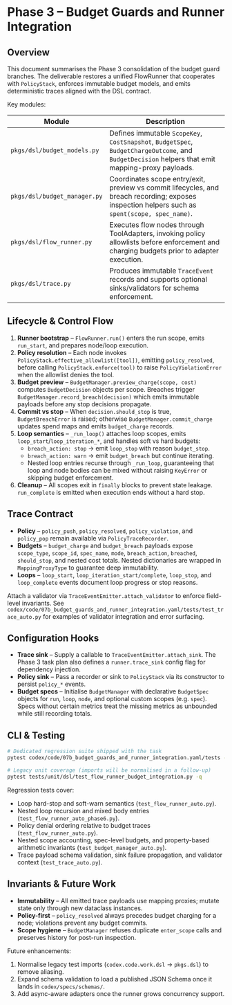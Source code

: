 # Phase 3 – Budget Guards and Runner Integration

## Overview

This document summarises the Phase 3 consolidation of the budget guard branches. The deliverable restores a unified FlowRunner
that cooperates with `PolicyStack`, enforces immutable budget models, and emits deterministic traces aligned with the DSL
contract.

Key modules:

| Module | Description |
| ------ | ----------- |
| `pkgs/dsl/budget_models.py` | Defines immutable `ScopeKey`, `CostSnapshot`, `BudgetSpec`, `BudgetChargeOutcome`, and `BudgetDecision` helpers that emit mapping-proxy payloads. |
| `pkgs/dsl/budget_manager.py` | Coordinates scope entry/exit, preview vs commit lifecycles, and breach recording; exposes inspection helpers such as `spent(scope, spec_name)`. |
| `pkgs/dsl/flow_runner.py` | Executes flow nodes through ToolAdapters, invoking policy allowlists before enforcement and charging budgets prior to adapter execution. |
| `pkgs/dsl/trace.py` | Produces immutable `TraceEvent` records and supports optional sinks/validators for schema enforcement. |

## Lifecycle & Control Flow

1. **Runner bootstrap** – `FlowRunner.run()` enters the run scope, emits `run_start`, and prepares node/loop execution.
2. **Policy resolution** – Each node invokes `PolicyStack.effective_allowlist([tool])`, emitting `policy_resolved`, before calling
   `PolicyStack.enforce(tool)` to raise `PolicyViolationError` when the allowlist denies the tool.
3. **Budget preview** – `BudgetManager.preview_charge(scope, cost)` computes `BudgetDecision` objects per scope. Breaches trigger
   `BudgetManager.record_breach(decision)` which emits immutable payloads before any stop decisions propagate.
4. **Commit vs stop** – When `decision.should_stop` is true, `BudgetBreachError` is raised; otherwise `BudgetManager.commit_charge`
   updates spend maps and emits `budget_charge` records.
5. **Loop semantics** – `_run_loop()` attaches loop scopes, emits `loop_start`/`loop_iteration_*`, and handles soft vs hard budgets:
   * `breach_action: stop` → emit `loop_stop` with reason `budget_stop`.
   * `breach_action: warn` → emit `budget_breach` but continue iterating.
   * Nested loop entries recurse through `_run_loop`, guaranteeing that loop and node bodies can be mixed without raising `KeyError` or skipping budget enforcement.
6. **Cleanup** – All scopes exit in `finally` blocks to prevent state leakage. `run_complete` is emitted when execution ends without
   a hard stop.

## Trace Contract

* **Policy** – `policy_push`, `policy_resolved`, `policy_violation`, and `policy_pop` remain available via `PolicyTraceRecorder`.
* **Budgets** – `budget_charge` and `budget_breach` payloads expose `scope_type`, `scope_id`, `spec_name`, `mode`, `breach_action`,
  `breached`, `should_stop`, and nested cost totals. Nested dictionaries are wrapped in `MappingProxyType` to guarantee deep
  immutability.
* **Loops** – `loop_start`, `loop_iteration_start/complete`, `loop_stop`, and `loop_complete` events document loop progress or
  stop reasons.

Attach a validator via `TraceEventEmitter.attach_validator` to enforce field-level invariants. See
`codex/code/07b_budget_guards_and_runner_integration.yaml/tests/test_trace_auto.py` for examples of validator integration and error
surfacing.

## Configuration Hooks

* **Trace sink** – Supply a callable to `TraceEventEmitter.attach_sink`. The Phase 3 task plan also defines a `runner.trace_sink`
  config flag for dependency injection.
* **Policy sink** – Pass a recorder or sink to `PolicyStack` via its constructor to persist `policy_*` events.
* **Budget specs** – Initialise `BudgetManager` with declarative `BudgetSpec` objects for `run`, `loop`, `node`, and optional custom
  scopes (e.g. `spec`). Specs without certain metrics treat the missing metrics as unbounded while still recording totals.

## CLI & Testing

```bash
# Dedicated regression suite shipped with the task
pytest codex/code/07b_budget_guards_and_runner_integration.yaml/tests -q

# Legacy unit coverage (imports will be normalised in a follow-up)
pytest tests/unit/dsl/test_flow_runner_budget_integration.py -q
```

Regression tests cover:

* Loop hard-stop and soft-warn semantics (`test_flow_runner_auto.py`).
* Nested loop recursion and mixed body entries (`test_flow_runner_auto_phase6.py`).
* Policy denial ordering relative to budget traces (`test_flow_runner_auto.py`).
* Nested scope accounting, spec-level budgets, and property-based arithmetic invariants (`test_budget_manager_auto.py`).
* Trace payload schema validation, sink failure propagation, and validator context (`test_trace_auto.py`).

## Invariants & Future Work

* **Immutability** – All emitted trace payloads use mapping proxies; mutate state only through new dataclass instances.
* **Policy-first** – `policy_resolved` always precedes budget charging for a node; violations prevent any budget commits.
* **Scope hygiene** – `BudgetManager` refuses duplicate `enter_scope` calls and preserves history for post-run inspection.

Future enhancements:

1. Normalise legacy test imports (`codex.code.work.dsl` → `pkgs.dsl`) to remove aliasing.
2. Expand schema validation to load a published JSON Schema once it lands in `codex/specs/schemas/`.
3. Add async-aware adapters once the runner grows concurrency support.
